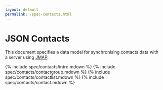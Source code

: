 ```yaml
---
layout: default
permalink: /spec-contacts.html
---
```


# JSON Contacts

This document specifies a data model for synchronising contacts data with a server using [JMAP](spec-core.html).

{% include spec/contacts/intro.mdown %}
{% include spec/contacts/contactgroup.mdown %}
{% include spec/contacts/contactlist.mdown %}
{% include spec/contacts/contact.mdown %}
